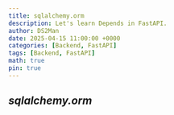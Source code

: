 ```yaml
---
title: sqlalchemy.orm
description: Let's learn Depends in FastAPI.
author: DS2Man
date: 2025-04-15 11:00:00 +0000
categories: [Backend, FastAPI]
tags: [Backend, FastAPI]
math: true
pin: true
---
```


## *sqlalchemy.orm*
